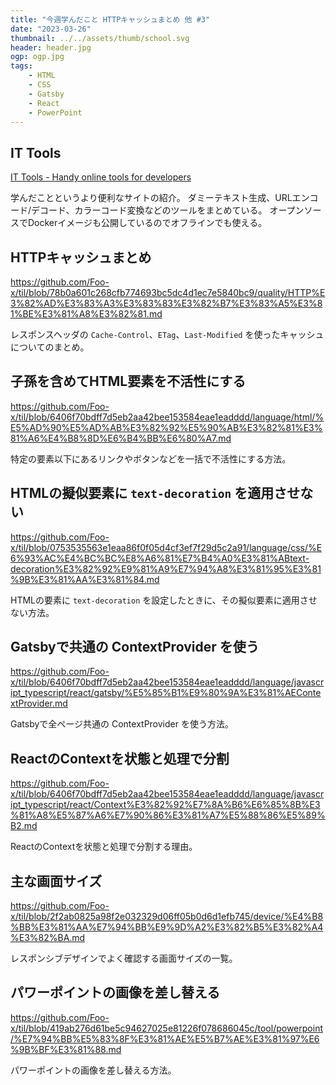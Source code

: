 ```yaml
---
title: "今週学んだこと HTTPキャッシュまとめ 他 #3"
date: "2023-03-26"
thumbnail: ../../assets/thumb/school.svg
header: header.jpg
ogp: ogp.jpg
tags:
    - HTML
    - CSS
    - Gatsby
    - React
    - PowerPoint
---
```


## IT Tools

[IT Tools - Handy online tools for developers](https://it-tools.tech/)

学んだことというより便利なサイトの紹介。
ダミーテキスト生成、URLエンコード/デコード、カラーコード変換などのツールをまとめている。
オープンソースでDockerイメージも公開しているのでオフラインでも使える。


## HTTPキャッシュまとめ

https://github.com/Foo-x/til/blob/78b0a601c268cfb774693bc5dc4d1ec7e5840bc9/quality/HTTP%E3%82%AD%E3%83%A3%E3%83%83%E3%82%B7%E3%83%A5%E3%81%BE%E3%81%A8%E3%82%81.md

レスポンスヘッダの `Cache-Control`、`ETag`、`Last-Modified` を使ったキャッシュについてのまとめ。


## 子孫を含めてHTML要素を不活性にする

https://github.com/Foo-x/til/blob/6406f70bdff7d5eb2aa42bee153584eae1eadddd/language/html/%E5%AD%90%E5%AD%AB%E3%82%92%E5%90%AB%E3%82%81%E3%81%A6%E4%B8%8D%E6%B4%BB%E6%80%A7.md

特定の要素以下にあるリンクやボタンなどを一括で不活性にする方法。


## HTMLの擬似要素に `text-decoration` を適用させない

https://github.com/Foo-x/til/blob/0753535563e1eaa86f0f05d4cf3ef7f29d5c2a91/language/css/%E6%93%AC%E4%BC%BC%E8%A6%81%E7%B4%A0%E3%81%ABtext-decoration%E3%82%92%E9%81%A9%E7%94%A8%E3%81%95%E3%81%9B%E3%81%AA%E3%81%84.md

HTMLの要素に `text-decoration` を設定したときに、その擬似要素に適用させない方法。


## Gatsbyで共通の ContextProvider を使う

https://github.com/Foo-x/til/blob/6406f70bdff7d5eb2aa42bee153584eae1eadddd/language/javascript_typescript/react/gatsby/%E5%85%B1%E9%80%9A%E3%81%AEContextProvider.md

Gatsbyで全ページ共通の ContextProvider を使う方法。


## ReactのContextを状態と処理で分割

https://github.com/Foo-x/til/blob/6406f70bdff7d5eb2aa42bee153584eae1eadddd/language/javascript_typescript/react/Context%E3%82%92%E7%8A%B6%E6%85%8B%E3%81%A8%E5%87%A6%E7%90%86%E3%81%A7%E5%88%86%E5%89%B2.md

ReactのContextを状態と処理で分割する理由。


## 主な画面サイズ

https://github.com/Foo-x/til/blob/2f2ab0825a98f2e032329d06ff05b0d6d1efb745/device/%E4%B8%BB%E3%81%AA%E7%94%BB%E9%9D%A2%E3%82%B5%E3%82%A4%E3%82%BA.md

レスポンシブデザインでよく確認する画面サイズの一覧。


## パワーポイントの画像を差し替える

https://github.com/Foo-x/til/blob/419ab276d61be5c94627025e81226f078686045c/tool/powerpoint/%E7%94%BB%E5%83%8F%E3%81%AE%E5%B7%AE%E3%81%97%E6%9B%BF%E3%81%88.md

パワーポイントの画像を差し替える方法。
